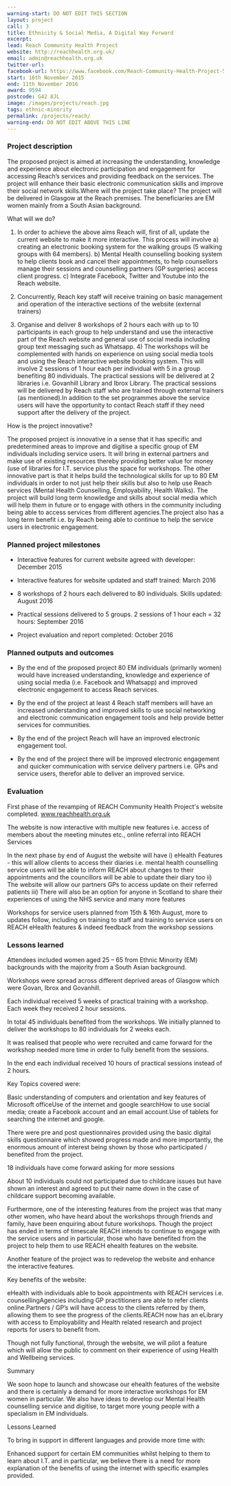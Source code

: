 ```yaml
---
warning-start: DO NOT EDIT THIS SECTION
layout: project
call: 3
title: Ethnicity & Social Media, A Digital Way Forward
excerpt:
lead: Reach Community Health Project
website: http://reachhealth.org.uk/
email: admin@reachhealth.org.uk
twitter-url:
facebook-url: https://www.facebook.com/Reach-Community-Health-Project-537639456262652/
start: 16th November 2015
end: 11th November 2016
award: 9594
postcode: G42 8JL
image: /images/projects/reach.jpg
tags: ethnic-minority
permalink: /projects/reach/
warning-end: DO NOT EDIT ABOVE THIS LINE
---
```


### Project description

The proposed project is aimed at increasing the understanding, knowledge and experience about electronic participation and engagement for accessing Reach’s services and providing feedback on the services. The project will enhance their basic electronic communication skills and improve their social network skills.Where will the project take place? The project will be delivered in Glasgow at the Reach premises. The beneficiaries are EM women mainly from a South Asian background.

What will we do?

1) In order to achieve the above aims Reach will, first of all, update the current website to make it more interactive. This process will involve a) creating an electronic booking system for the walking groups (5 walking groups with 64 members). b) Mental Health counselling booking system to help clients book and cancel their appointments, to help counsellors manage their sessions and counselling partners (GP surgeries) access client progress. c) Integrate Facebook, Twitter and Youtube into the Reach website.

2) Concurrently, Reach key staff will receive training on basic management and operation of the interactive sections of the website (external trainers)

3) Organise and deliver 8 workshops of 2 hours each with up to 10 participants in each group to help understand and use the interactive part of the Reach website and general use of social media including group text messaging such as Whatsapp. 4) The workshops will be complemented with hands on experience on using social media tools and using the Reach interactive website booking system. This will involve 2 sessions of 1 hour each per individual with 5 in a group benefiting 80 individuals. The practical sessions will be delivered at 2 libraries i.e. Govanhill Library and Ibrox Library. The practical sessions will be delivered by Reach staff who are trained through external trainers (as mentioned).In addition to the set programmes above the service users will have the opportunity to contact Reach staff if they need support after the delivery of the project.

How is the project innovative?

The proposed project is innovative in a sense that it has specific and predetermined areas to improve and digitise a specific group of EM individuals including service users. It will bring in external partners and make use of existing resources thereby providing better value for money (use of libraries for I.T. service plus the space for workshops. The other innovative part is that it helps build the technological skills for up to 80 EM individuals in order to not just help their skills but also to help use Reach services (Mental Health Counselling, Employability, Health Walks). The project will build long term knowledge and skills about social media which will help them in future or to engage with others in the community including being able to access services from different agencies.The project also has a long term benefit i.e. by Reach being able to continue to help the service users in electronic engagement.

### Planned project milestones

* Interactive features for current website agreed with developer: December 2015

* Interactive features for website updated and staff trained: March 2016

* 8 workshops of 2 hours each delivered to 80 individuals. Skills updated: August 2016

* Practical sessions delivered to 5 groups. 2 sessions of 1 hour each = 32 hours: September 2016

* Project evaluation and report completed: October 2016


### Planned outputs and outcomes

* By the end of the proposed project 80 EM individuals (primarily women) would have increased understanding, knowledge and experience of using social media (i.e. Facebook and Whatsapp) and improved electronic engagement to access Reach services.

* By the end of the project at least 4 Reach staff members will have an increased understanding and improved skills to use social networking and electronic communication engagement tools and help provide better services for communities.

* By the end of the project Reach will have an improved electronic engagement tool.

* By the end of the project there will be improved electronic engagement and quicker communication with service delivery partners i.e. GPs and service users, therefor able to deliver an improved service.


### Evaluation
First phase of the revamping of REACH Community Health Project's website completed. www.reachhealth.org.uk

The website is now interactive with multiple new features i.e. access of members about the meeting minutes etc., online referral into REACH Services

In the next phase by end of August the website will have
i) eHealth Features - this will allow clients to access their diaries i.e. mental health counselling service users will be able to inform REACH about changes to their appointments and the councillors will be able to update their diary too
ii) The website will allow our partners GPs to access update on their referred patients
iii) There will also be an option for anyone in Scotland to share their experiences of using the NHS service
and many more features

Workshops for service users planned from
15th & 16th August, more to updates follow, including on training to staff and training to service users on REACH eHealth features & indeed feedback from the workshop sessions



### Lessons learned


Attendees included women aged 25
– 65 from Ethnic Minority (EM) backgrounds with the majority from a South Asian
background.

Workshops were spread across
different deprived areas of Glasgow which were Govan, Ibrox and Govanhill.

Each individual received 5 weeks
of practical training with a workshop. Each week they received 2 hour sessions.

In total 45 individuals benefited
from the workshops. We initially planned to deliver the workshops to 80
individuals for 2 weeks each.

It was realised that people who
were recruited and came forward for the workshop needed more time in order to
fully benefit from the sessions.

In the end each individual
received 10 hours of practical sessions instead of 2 hours.

Key Topics covered were:

Basic understanding of computers and orientation
and key features of Microsoft officeUse
of the internet and google searchHow
to use social media; create a Facebook account and an email account.Use
of tablets for searching the internet and google.

There were pre and post questionnaires
provided using the basic digital skills questionnaire which showed progress
made and more importantly, the enormous amount of interest being shown by those
who participated / benefited from the project.

18 individuals have come forward
asking for more sessions

About 10 individuals could not
participated due to childcare issues but have shown an interest and agreed to
put their name down in the case of childcare support becoming available.

Furthermore, one of the
interesting features from the project was that many other women, who have heard
about the workshops through friends and family, have been enquiring about
future workshops.  Though the project has
ended in terms of timescale REACH intends to continue to engage with the
service users and in particular, those who have benefited from the project to
help them to use REACH ehealth features on the website.

Another feature of the project
was to redevelop the website and enhance the interactive features.

Key benefits of the website:

eHealth with individuals able to book
appointments with REACH services i.e. counsellingAgencies including GP practitioners are able to
refer clients online.Partners / GP’s will have access to the clients
referred by them, allowing them to see the progress of the clients.REACH now has an eLibrary with access to
Employability and Health related research and project reports for users to
benefit from.



Though not fully functional,
through the website, we will pilot a feature which will allow the public to comment
on their experience of using Health and Wellbeing services.

Summary

We soon hope to launch and
showcase our ehealth features of the website and there is certainly a demand
for more interactive workshops for EM women in particular.  We also have ideas to develop our Mental
Health counselling service and digitise, to target more young people with a
specialism in EM individuals.

Lessons Learned

To bring in support in different
languages and provide more time with:

Enhanced support for certain EM
communities whilst helping to them to learn about I.T. and in particular, we
believe there is a need for more explanation of the benefits of using the
internet with specific examples provided.


